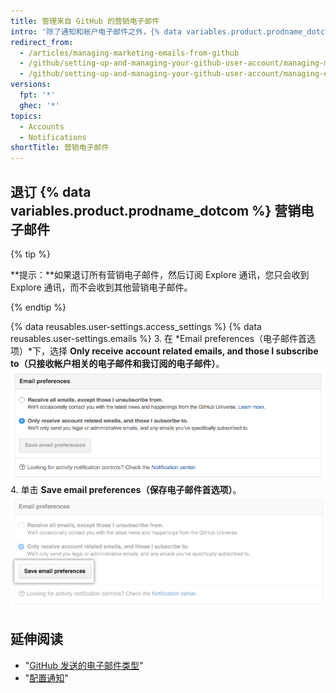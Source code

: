 ```yaml
---
title: 管理来自 GitHub 的营销电子邮件
intro: '除了通知和帐户电子邮件之外，{% data variables.product.prodname_dotcom %} 偶尔会发送营销电子邮件，介绍产品的新闻和信息。 如果取消订阅现有的营销电子邮件，则除非您更改 {% data variables.product.prodname_dotcom %} 电子邮件设置，否则不会将您纳入未来的广告活动中。'
redirect_from:
  - /articles/managing-marketing-emails-from-github
  - /github/setting-up-and-managing-your-github-user-account/managing-marketing-emails-from-github
  - /github/setting-up-and-managing-your-github-user-account/managing-email-preferences/managing-marketing-emails-from-github
versions:
  fpt: '*'
  ghec: '*'
topics:
  - Accounts
  - Notifications
shortTitle: 营销电子邮件
---
```


## 退订 {% data variables.product.prodname_dotcom %} 营销电子邮件

{% tip %}

**提示：**如果退订所有营销电子邮件，然后订阅 Explore 通讯，您只会收到 Explore 通讯，而不会收到其他营销电子邮件。

{% endtip %}

{% data reusables.user-settings.access_settings %}
{% data reusables.user-settings.emails %}
3. 在 *Email preferences（电子邮件首选项）*下，选择 **Only receive account related emails, and those I subscribe to（只接收帐户相关的电子邮件和我订阅的电子邮件）**。 ![退订营销电子邮件的屏幕截图](/assets/images/help/notifications/email_preferences.png)
4. 单击 **Save email preferences（保存电子邮件首选项）**。 ![保存电子邮件首选项按钮](/assets/images/help/notifications/save_email_preferences.png)

## 延伸阅读

- "[GitHub 发送的电子邮件类型](/articles/types-of-emails-github-sends)"
- "[配置通知](/github/managing-subscriptions-and-notifications-on-github/configuring-notifications)"
